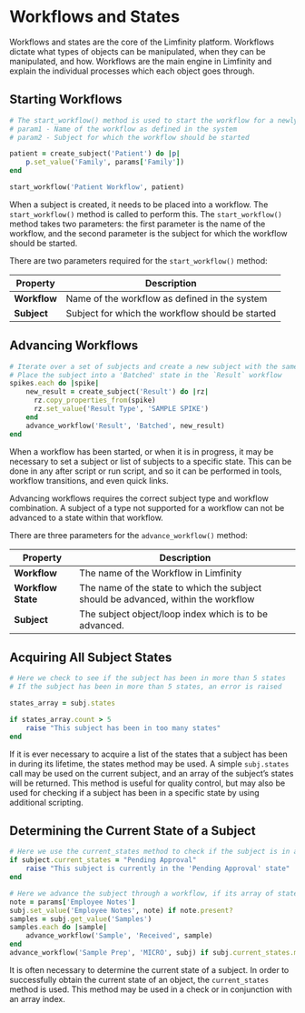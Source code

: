 # Workflows and States
Workflows and states are the core of the Limfinity platform. Workflows dictate what types of objects can be manipulated, when they can be manipulated, and how. Workflows are the main engine in Limfinity and explain the individual processes which each object goes through.

## Starting Workflows
```ruby
# The start_workflow() method is used to start the workflow for a newly created subject
# param1 - Name of the workflow as defined in the system
# param2 - Subject for which the workflow should be started

patient = create_subject('Patient') do |p|
    p.set_value('Family', params['Family'])
end

start_workflow('Patient Workflow', patient)
```
When a subject is created, it needs to be placed into a workflow. The `start_workflow()` method is called to perform this. The `start_workflow()` method takes two parameters: the first parameter is the name of the workflow, and the second parameter is the subject for which the workflow should be started.

There are two parameters required for the `start_workflow()` method:

Property | Description
--------- | -----------
**Workflow** | Name of the workflow as defined in the system
**Subject** | Subject for which the workflow should be started

## Advancing Workflows
```ruby
# Iterate over a set of subjects and create a new subject with the same properties
# Place the subject into a 'Batched' state in the `Result` workflow
spikes.each do |spike|
    new_result = create_subject('Result') do |rz|
      rz.copy_properties_from(spike)
      rz.set_value('Result Type', 'SAMPLE SPIKE')
    end
    advance_workflow('Result', 'Batched', new_result)
end

```
When a workflow has been started, or when it is in progress, it may be necessary to set a subject or list of subjects to a specific state. This can be done in any after script or run script, and so it can be performed in tools, workflow transitions, and even quick links.

<aside class="warning">
Advancing workflows requires the correct subject type and workflow combination. A subject of a type not supported for a workflow can not be advanced to a state within that workflow.
</aside>

There are three parameters for the `advance_workflow()` method:


Property | Description
--------- | -----------
**Workflow** | The name of the Workflow in Limfinity
**Workflow State** | The name of the state to which the subject should be advanced, within the workflow
**Subject** | The subject object/loop index which is to be advanced.

## Acquiring All Subject States
```ruby
# Here we check to see if the subject has been in more than 5 states
# If the subject has been in more than 5 states, an error is raised

states_array = subj.states

if states_array.count > 5
    raise "This subject has been in too many states"
end
```
If it is ever necessary to acquire a list of the states that a subject has been in during its lifetime, the states method may be used. A simple `subj.states` call may be used on the current subject, and an array of the subject’s states will be returned.
This method is useful for quality control, but may also be used for checking if a subject has been in a specific state by using additional scripting.

## Determining the Current State of a Subject
```ruby
# Here we use the current_states method to check if the subject is in a specific state
if subject.current_states = "Pending Approval"
    raise "This subject is currently in the 'Pending Approval' state"
end
```
```ruby
# Here we advance the subject through a workflow, if its array of states includes 'HOLD'
note = params['Employee Notes']
subj.set_value('Employee Notes', note) if note.present?
samples = subj.get_value('Samples')
samples.each do |sample|
    advance_workflow('Sample', 'Received', sample)
end
advance_workflow('Sample Prep', 'MICRO', subj) if subj.current_states.map(&:name).include?('HOLD')
```
It is often necessary to determine the current state of a subject. In order to successfully obtain the current state of an object, the `current_states` method is used. This method may be used in a check or in conjunction with an array index.
